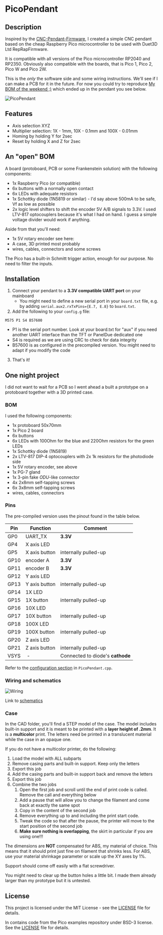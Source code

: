 # PicoPendant

## Description

Inspired by the [CNC-Pendant-Firmware](https://github.com/Duet3D/CNC-Pendant-Firmware), I created a simple CNC pendant based on the cheap Raspberry Pico microcontroller to be used with Duet3D Ltd RepRapFirmware. 

It is compatible with all versions of the Pico microcontroller RP2040 and RP2350. Obviously also compatible with the boards, that is Pico 1, Pico 2, Pico W and Pico 2W.

This is the *only* the software side and some wiring instructions. We'll see if I can make a PCB for it in the future. For now you could try to reproduce [My BOM of the weekend ;)](https://github.com/kohlerj/PicoPendant?tab=readme-ov-file#one-night-project) which ended up in the pendant you see below.

![PicoPendant](./docs/pendant.png)

## Features

- Axis selection XYZ
- Multiplier selection: 1X - 1mm, 10X - 0.1mm and 100X - 0.01mm
- Homing by holding Y for 2sec
- Reset by holding X and Z for 2sec

## An "open" BOM

A board (protoboard, PCB or some Frankenstein solution) with the following components:
- 1x Raspberry Pico (or compatible)
- 6x buttons with a normally open contact
- 6x LEDs with adequate resistors
- 1x Schottky diode (1N5819 or similar) - I'd say above 500mA to be safe, Vf as low as possible
- 2x logic level shifters to shift the encoder 5V A/B signals to 3.3V. I used LTV-817 optocouplers because it's what I had on hand. I guess a simple voltage divider would work if anything.

Aside from that you'll need:
- 1x 5V rotary encoder see here: 
- A case, 3D printed most probably
- wires, cables, connectors and some screws

The Pico has a built-in Schmitt trigger action, enough for our purpose. No need to filter the inputs.

## Installation

1. Connect your pendant to a **3.3V compatible UART port** on your mainboard
    - You might need to define a new serial port in your `board.txt` file, e.g. by adding  `serial.aux2.rxTxPins={E.7, E.8}` to `board.txt`.
2. Add the following to your `config.g` file: 

```
M575 P1 S4 B57600 
```

  - P1 is the serial port number. Look at your board.txt for "aux" if you need another UART interface than the TFT or PanelDue dedicated one
  - S4 is required as we are using CRC to check for data integrity
  - B57600 is as configured in the precompiled version. You might need to adapt if you modify the code


3. That's it!

## One night project

I did not want to wait for a PCB so I went ahead a built a prototype on a protoboard together with a 3D printed case.

### BOM

 I used the following components:

- 1x protoboard 50x70mm
- 1x Pico 2 board
- 6x buttons
- 6x LEDs with 100Ohm for the blue and 220Ohm resistors for the green LEDs
- 1x Schottky diode (1N5819)
- 2x LTV-817 DIP-4 optocouplers with 2x 1k resistors for the photodiode side
- 1x 5V rotary encoder, see above
- 1x PG-7 gland
- 1x 3-pin fake *ODU*-like connector
- 4x 2x8mm self-tapping screws
- 6x 3x8mm self-tapping screws
- wires, cables, connectors

### Pins

The pre-compiled version uses the pinout found in the table below.

| Pin | Function | Comment |
|-----|----------|---------|
| GP0  | UART_TX | **3.3V**    |
| GP4  | X axis LED | |
| GP5  | X axis button | internally pulled-up |
| GP10 | encoder A | **3.3V** |
| GP11 | encoder B | **3.3V** |
| GP12 | Y axis LED | |
| GP13 | Y axis button | internally pulled-up |
| GP14 | 1X LED | |
| GP15 | 1X button | internally pulled-up |
| GP16 | 10X LED | |
| GP17 | 10X button | internally pulled-up |
| GP18 | 100X LED | |
| GP19 | 100X button | internally pulled-up |
| GP20 | Z axis LED | |
| GP21 | Z axis button | internally pulled-up |
| VSYS | - | Connected to diode's **cathode** |

Refer to the [configuration section](https://github.com/kohlerj/PicoPendant/blob/main/PicoPendant.cpp#L44-L74) in `PicoPendant.cpp`.

### Wiring and schematics

![Wiring](./docs/wiring.png)

Link to [schematics](./docs/schematics.png)

### Case

In the CAD folder, you'll find a STEP model of the case. The model includes built-in support and it is meant to be printed with a **layer height of .2mm**. It is a **multicolor** print. The letters need be printed in a translucent material while the case in an opaque one. 

If you do not have a multicolor printer, do the following:
1. Load the model with ALL subparts
2. Remove casing parts and built-in support. Keep only the letters
3. Export this job
4. Add the casing parts and built-in support back and remove the letters
5. Export this job
6. Combine the two jobs
    1. Open the first job and scroll until the end of print code is called. Remove the call and everything below
    2. Add a pause that will allow you to change the filament and come back at exactly the same spot
    3. Copy in the content of the second job
    4. Remove everything up to and including the print start code. 
    5. Tweak the code so that after the pause, the printer will move to the start position of the second job
    6. **Make sure nothing is overlapping**, the skirt in particular if you are using one!!!

The dimensions are **NOT** compensated for ABS, my material of choice. This means that it should print just fine on filament that shrinks less. For ABS, use your material shrinkage parameter or scale up the XY axes by 1%.

Support should come off easily with a flat screwdriver.

You might need to clear up the button holes a little bit. I made them already larger than my prototype but it is untested.

## License

This project is licensed under the MIT License - see the [LICENSE](LICENSE.txt) file for details.

In contains code from the Pico examples repository under BSD-3 license. See the [LICENSE](LICENSE.txt) file for details.

